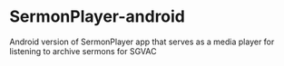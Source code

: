 # SermonPlayer-android
Android version of SermonPlayer app that serves as a media player for listening to archive sermons for SGVAC
